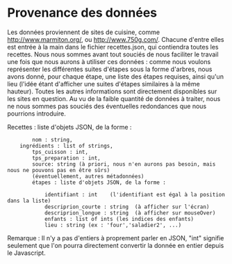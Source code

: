 # Provenance des données

Les données proviennent de sites de cuisine, comme http://www.marmiton.org/, ou http://www.750g.com/. Chacune d'entre elles est entrée à la main dans le fichier recettes.json, qui contiendra toutes les recettes. Nous nous sommes avant tout souciés de nous faciliter le travail une fois que nous aurons à utiliser ces données : comme nous voulons représenter les différentes suites d'étapes sous la forme d'arbres, nous avons donné, pour chaque étape, une liste des étapes requises, ainsi qu'un lieu (l'idée étant d'afficher une suites d'étapes similaires à la même hauteur). Toutes les autres informations sont directement disponibles sur les sites en question.
Au vu de la faible quantité de données à traiter, nous ne nous sommes pas souciés des éventuelles redondances que nous pourrions introduire.



Recettes : liste d'objets JSON, de la forme :

			nom : string,
	    ingrédients : list of strings,
			tps_cuisson : int,
			tps_preparation : int,
			source: string (à priori, nous n'en aurons pas besoin, mais nous ne pouvons pas en être sûrs)
			(éventuellement, autres métadonnées)
			étapes : liste d'objets JSON, de la forme :

				identifiant : int    (l'identifiant est égal à la position dans la liste)
				descriprion_courte : string  (à afficher sur l'écran)
				descriprion_longue : string  (à afficher sur mouseOver)
				enfants : list of ints (les indices des enfants)
				lieu : string (ex : 'four','saladier2', ...)

Remarque : Il n'y a pas d'entiers à proprement parler en JSON,  "int" signifie seulement que l'on pourra directement convertir la donnée en entier depuis le Javascript.
